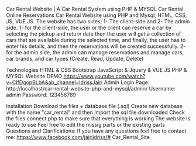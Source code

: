 Car Rental Website | A Car Rental System using PHP & MYSQL
Car Rental Online Reservations
Car Rental Website using PHP and Mysql, HTML, CSS, JS, VUE JS. The website has two sides; 1- The client-side and 2- The admin side. 1- for the client-side, the user or the client can reserve a car by selecting the pickup and return date then the user will get a collection of cars that are available during the selected time, and finally, the user has to enter his details, and then the reservations will be created successfully. 2- for the admin side, the admin can manage reservations and manage cars, car brands, and car types (Create, Read, Update, Delete)

Technologies
HTML & CSS
Bootstrap
JavaScript & Jquery & VUE JS
PHP & MYSQL
Website DEMO
https://www.youtube.com/watch?v=CIfDqopBLbA&ab_channel=IdrissJairi
Admin Login Page: http://localhost/car-rental-website-php-and-mysql/admin/
Username: admin
Password: 123456789

Installation
Download the files + database file (.sql)
Create new database with the name "car_rental" and then Import the sql file downloaded
Check the files connect.php to make sure that everything is working
The website is ready to use
Feel free to edit the missig parts or the existing parts
Questions and Clarifications: If you have any questions feel free to contact me: https://www.facebook.com/jairiidriss/# Car_Rental_Site
